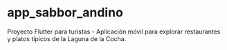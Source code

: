 # app_sabbor_andino
Proyecto Flutter para turistas - Aplicación móvil para explorar restaurantes y platos típicos de la Laguna de la Cocha.
